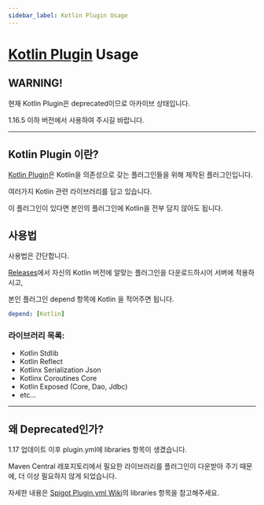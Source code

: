 ```yaml
---
sidebar_label: Kotlin Plugin Usage
---
```


# [Kotlin Plugin](https://github.com/monun/kotlin-plugin/) Usage

## WARNING!

현재 Kotlin Plugin은 deprecated이므로 아카이브 상태입니다.

1.16.5 이하 버전에서 사용하여 주시길 바랍니다.

---

## Kotlin Plugin 이란?

[Kotlin Plugin](https://github.com/monun/kotlin-plugin)은 Kotlin을 의존성으로 갖는 플러그인들을 위해 제작된 플러그인입니다.

여러가지 Kotlin 관련 라이브러리를 담고 있습니다.

이 플러그인이 있다면 본인의 플러그인에 Kotlin을 전부 담지 않아도 됩니다.

## 사용법

사용법은 간단합니다.

[Releases](https://github.com/monun/kotlin-plugin/releases)에서 자신의 Kotlin 버전에 알맞는 플러그인을 다운로드하시어 서버에 적용하시고,

본인 플러그인 depend 항목에 Kotlin 을 적어주면 됩니다.

```yaml
depend: [Kotlin]
```

### 라이브러리 목록:

- Kotlin Stdlib
- Kotlin Reflect
- Kotlinx Serialization Json
- Kotlinx Coroutines Core
- Kotlin Exposed (Core, Dao, Jdbc)
- etc...

---

## 왜 Deprecated인가?

1.17 업데이트 이후 plugin.yml에 libraries 항목이 생겼습니다.

Maven Central 레포지토리에서 필요한 라이브러리를 플러그인이 다운받아 주기 때문에, 더 이상 필요하지 않게 되었습니다.

자세한 내용은 [Spigot Plugin.yml Wiki](https://www.spigotmc.org/wiki/plugin-yml/#optional-attributes)의 libraries 항목을 참고해주세요.
